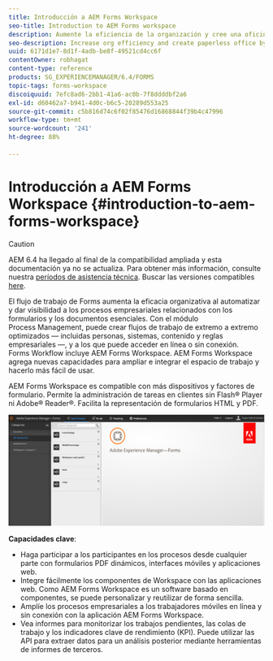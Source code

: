 ```yaml
---
title: Introducción a AEM Forms Workspace
seo-title: Introduction to AEM Forms workspace
description: Aumente la eficiencia de la organización y cree una oficina sin papel mediante la automatización de los procesos empresariales con LiveCycle AEM Forms Workspace.
seo-description: Increase org efficiency and create paperless office by business process automation using LiveCycle AEM Forms workspace.
uuid: 6171d1e7-8d1f-4adb-be8f-49521cd4cc6f
contentOwner: robhagat
content-type: reference
products: SG_EXPERIENCEMANAGER/6.4/FORMS
topic-tags: forms-workspace
discoiquuid: 7efc8ad6-2bb1-41a6-ac0b-7f8ddddbf2a6
exl-id: d60462a7-b941-4d0c-b6c5-20289d553a25
source-git-commit: c5b816d74c6f02f85476d16868844f39b4c47996
workflow-type: tm+mt
source-wordcount: '241'
ht-degree: 88%

---
```


# Introducción a AEM Forms Workspace {#introduction-to-aem-forms-workspace}

>[!CAUTION]
>
>AEM 6.4 ha llegado al final de la compatibilidad ampliada y esta documentación ya no se actualiza. Para obtener más información, consulte nuestra [períodos de asistencia técnica](https://helpx.adobe.com/es/support/programs/eol-matrix.html). Buscar las versiones compatibles [here](https://experienceleague.adobe.com/docs/).

El flujo de trabajo de Forms aumenta la eficacia organizativa al automatizar y dar visibilidad a los procesos empresariales relacionados con los formularios y los documentos esenciales. Con el módulo Process Management, puede crear flujos de trabajo de extremo a extremo optimizados — incluidas personas, sistemas, contenido y reglas empresariales —, y a los que puede acceder en línea o sin conexión. Forms Workflow incluye AEM Forms Workspace. AEM Forms Workspace agrega nuevas capacidades para ampliar e integrar el espacio de trabajo y hacerlo más fácil de usar.

AEM Forms Workspace es compatible con más dispositivos y factores de formulario. Permite la administración de tareas en clientes sin Flash® Player ni Adobe® Reader®. Facilita la representación de formularios HTML y PDF.

![html-ws](assets/html-ws.png)

**Capacidades clave**:

* Haga participar a los participantes en los procesos desde cualquier parte con formularios PDF dinámicos, interfaces móviles y aplicaciones web.
* Integre fácilmente los componentes de Workspace con las aplicaciones web. Como AEM Forms Workspace es un software basado en componentes, se puede personalizar y reutilizar de forma sencilla.
* Amplíe los procesos empresariales a los trabajadores móviles en línea y sin conexión con la aplicación AEM Forms Workspace.
* Vea informes para monitorizar los trabajos pendientes, las colas de trabajo y los indicadores clave de rendimiento (KPI). Puede utilizar las API para extraer datos para un análisis posterior mediante herramientas de informes de terceros.
